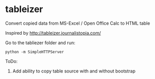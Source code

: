 tableizer
=========

Convert copied data from MS-Excel / Open Office Calc to HTML table

Inspired by http://tableizer.journalistopia.com/

Go to the tabliezer folder and run:

```
python -m SimpleHTTPServer
```

ToDo:
1. Add ability to copy table source with and without bootstrap
